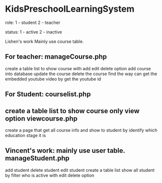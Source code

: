 # KidsPreschoolLearningSystem
role: 1 - student
      2 - teacher

status: 1 - active
        2 - inactive

Lishen's work
Mainly use course table.

For teacher:
manageCourse.php
-----------
create a table list to show course with add edit delete option
add course into database
update the course
delete the course
find the way can get the embedded youtube video by get the youtube id

For Student:
courselist.php
--------------
create a table list to show course only view option
viewcourse.php
-------------
create a page that get all course info and show to student by identify which education stage it is

Vincent's work:
mainly use user table.
manageStudent.php
----------------
add student
delete student
edit student
create a table list show all student by filter who is active with edit delete option
